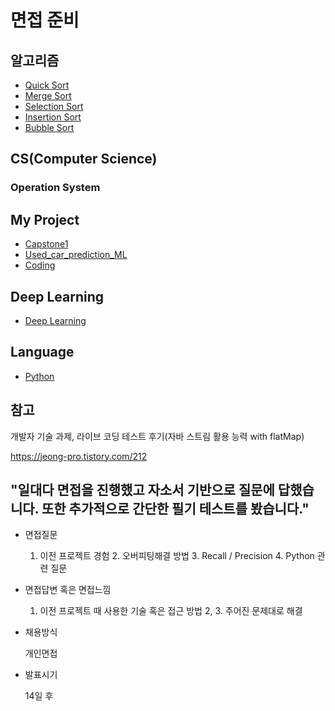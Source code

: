 # 면접 준비

## 알고리즘

- [Quick Sort](https://github.com/Girin7716/interview/tree/master/Algorithm/Quick_Sort)
- [Merge Sort](https://github.com/Girin7716/interview/tree/master/Algorithm/Merge_Sort)
- [Selection Sort](https://github.com/Girin7716/interview/tree/master/Algorithm/Selection_Sort)
- [Insertion Sort](https://github.com/Girin7716/interview/tree/master/Algorithm/Insertion_Sort)
- [Bubble Sort](https://github.com/Girin7716/interview/tree/master/Algorithm/Bubble_Sort)



## CS(Computer Science)

### Operation System



## My Project

- [Capstone1](https://github.com/Girin7716/interview/tree/master/My_Project/Capstone1)
- [Used_car_prediction_ML](https://github.com/Girin7716/interview/tree/master/My_Project/Used_Car_Prediction_ML)
- [Coding](https://github.com/Girin7716/interview/tree/master/My_Project/Coding)



## Deep Learning

- [Deep Learning](https://github.com/Girin7716/interview/tree/master/Deep_learning)



## Language

- [Python](https://github.com/Girin7716/interview/tree/master/Language/Python)



## 참고

개발자 기술 과제, 라이브 코딩 테스트 후기(자바 스트림 활용 능력 with flatMap)

https://jeong-pro.tistory.com/212











## "일대다 면접을 진행했고 자소서 기반으로 질문에 답했습니다. 또한 추가적으로 간단한 필기 테스트를 봤습니다."

- 면접질문

  1. 이전 프로젝트 경험 2. 오버피팅해결 방법 3. Recall / Precision 4. Python 관련 질문

- 면접답변 혹은 면접느낌

  1. 이전 프로젝트 때 사용한 기술 혹은 접근 방법 2, 3. 주어진 문제대로 해결

- 채용방식

  개인면접

- 발표시기

  14일 후